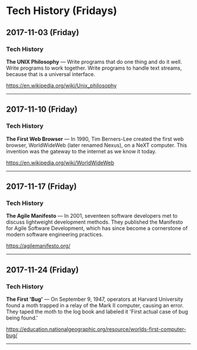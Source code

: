 # Tech History (Fridays)

## 2017-11-03 (Friday)

### Tech History
**The UNIX Philosophy** — Write programs that do one thing and do it well. Write programs to work together. Write programs to handle text streams, because that is a universal interface.

https://en.wikipedia.org/wiki/Unix_philosophy

---

## 2017-11-10 (Friday)

### Tech History
**The First Web Browser** — In 1990, Tim Berners-Lee created the first web browser, WorldWideWeb (later renamed Nexus), on a NeXT computer. This invention was the gateway to the internet as we know it today.

https://en.wikipedia.org/wiki/WorldWideWeb

---

## 2017-11-17 (Friday)

### Tech History
**The Agile Manifesto** — In 2001, seventeen software developers met to discuss lightweight development methods. They published the Manifesto for Agile Software Development, which has since become a cornerstone of modern software engineering practices.

https://agilemanifesto.org/

---

## 2017-11-24 (Friday)

### Tech History
**The First 'Bug'** — On September 9, 1947, operators at Harvard University found a moth trapped in a relay of the Mark II computer, causing an error. They taped the moth to the log book and labeled it 'First actual case of bug being found.'

https://education.nationalgeographic.org/resource/worlds-first-computer-bug/

---

